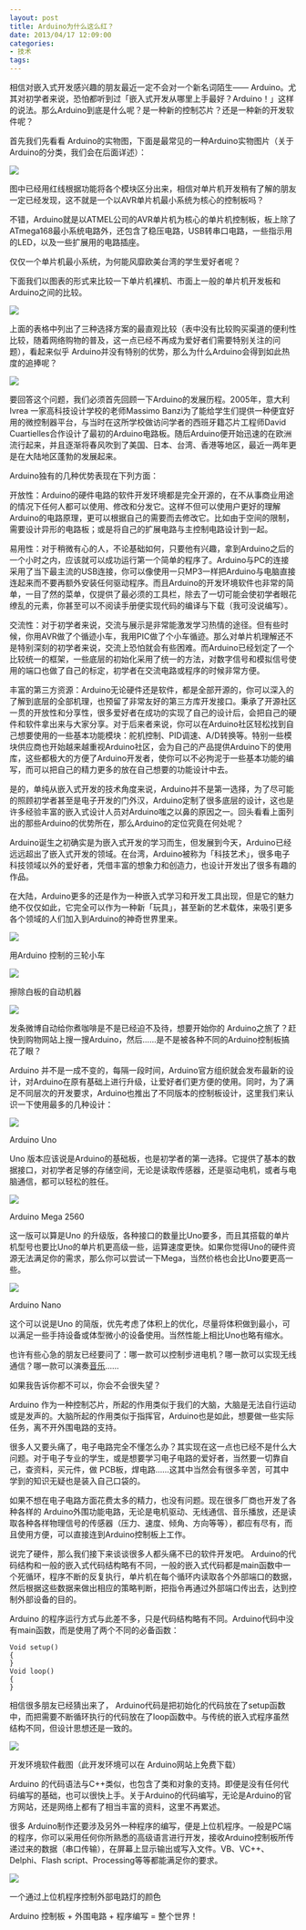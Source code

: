 ```yaml
---
layout: post
title: Arduino为什么这么红？
date: 2013/04/17 12:09:00
categories:
- 技术
tags:
---
```


相信对嵌入式开发感兴趣的朋友最近一定不会对一个新名词陌生—— Arduino。尤其对初学者来说，恐怕都听到过「嵌入式开发从哪里上手最好？Arduino！」这样的说法。那么Arduino到底是什么呢？是一种新的控制芯片？还是一种新的开发软件呢？

首先我们先看看 Arduino的实物图，下面是最常见的一种Arduino实物图片（关于Arduino的分类，我们会在后面详述）：

![](http://pics.naaln.com/blog/2019-01-14-091701.jpg-basicBlog)

图中已经用红线根据功能将各个模块区分出来，相信对单片机开发稍有了解的朋友一定已经发现，这不就是一个以AVR单片机最小系统为核心的控制板吗？

不错，Arduino就是以ATMEL公司的AVR单片机为核心的单片机控制板，板上除了ATmega168最小系统电路外，还包含了稳压电路，USB转串口电路，一些指示用的LED，以及一些扩展用的电路插座。

仅仅一个单片机最小系统，为何能风靡欧美台湾的学生爱好者呢？

下面我们以图表的形式来比较一下单片机裸机、市面上一般的单片机开发板和Arduino之间的比较。

![](http://pics.naaln.com/blog/2019-01-14-091703.jpg-basicBlog)

上面的表格中列出了三种选择方案的最直观比较（表中没有比较购买渠道的便利性比较，随着网络购物的普及，这一点已经不再成为爱好者们需要特别关注的问题），看起来似乎 Arduino并没有特别的优势，那么为什么Arduino会得到如此热度的追捧呢？

![](http://pics.naaln.com/blog/2019-01-14-091703.gif-basicBlog)

要回答这个问题，我们必须首先回顾一下Arduino的发展历程。2005年，意大利 Ivrea 一家高科技设计学校的老师Massimo Banzi为了能给学生们提供一种便宜好用的微控制器平台，与当时在这所学校做访问学者的西班牙籍芯片工程师David Cuartielles合作设计了最初的Arduino电路板。随后Arduino便开始迅速的在欧洲流行起来，并且逐渐将春风吹到了美国、日本、台湾、香港等地区，最近一两年更是在大陆地区蓬勃的发展起来。

Arduino独有的几种优势表现在下列方面：

开放性：Arduino的硬件电路的软件开发环境都是完全开源的，在不从事商业用途的情况下任何人都可以使用、修改和分发它。这样不但可以使用户更好的理解Arduino的电路原理，更可以根据自己的需要而去修改它。比如由于空间的限制，需要设计异形的电路板；或是将自己的扩展电路与主控制电路设计到一起。

易用性：对于稍微有心的人，不论基础如何，只要他有兴趣，拿到Arduino之后的一个小时之内，应该就可以成功运行第一个简单的程序了。Arduino与PC的连接采用了当下最主流的USB连接，你可以像使用一只MP3一样把Arduino与电脑直接连起来而不要再额外安装任何驱动程序。而且Arduino的开发环境软件也非常的简单，一目了然的菜单，仅提供了最必须的工具栏，除去了一切可能会使初学者眼花缭乱的元素，你甚至可以不阅读手册便实现代码的编译与下载（我可没说编写）。

交流性：对于初学者来说，交流与展示是非常能激发学习热情的途径。但有些时候，你用AVR做了个循迹小车，我用PIC做了个小车循迹。那么对单片机理解还不是特别深刻的初学者来说，交流上恐怕就会有些困难。而Arduino已经划定了一个比较统一的框架，一些底层的初始化采用了统一的方法，对数字信号和模拟信号使用的端口也做了自己的标定，初学者在交流电路或程序的时候非常方便。

丰富的第三方资源：Arduino无论硬件还是软件，都是全部开源的，你可以深入的了解到底层的全部机理，也预留了非常友好的第三方库开发接口。秉承了开源社区一贯的开放性和分享性，很多爱好者在成功的实现了自己的设计后，会把自己的硬件和软件拿出来与大家分享。对于后来者来说，你可以在Arduino社区轻松找到自己想要使用的一些基本功能模块：舵机控制、PID调速、A/D转换等。特别一些模块供应商也开始越来越重视Arduino社区，会为自己的产品提供Arduino下的使用库，这些都极大的方便了Arduino开发者，使你可以不必拘泥于一些基本功能的编写，而可以把自己的精力更多的放在自己想要的功能设计中去。

是的，单纯从嵌入式开发的技术角度来说，Arduino并不是第一选择，为了尽可能的照顾初学者甚至是电子开发的门外汉，Arduino定制了很多底层的设计，这也是许多经验丰富的嵌入式设计人员对Arduino嗤之以鼻的原因之一。回头看看上面列出的那些Arduino的优势所在，那么Arduino的定位究竟在何处呢？

Arduino诞生之初确实是为嵌入式开发的学习而生，但发展到今天，Arduino已经远远超出了嵌入式开发的领域。在台湾，Arduino被称为「科技艺术」，很多电子科技领域以外的爱好者，凭借丰富的想象力和创造力，也设计开发出了很多有趣的作品。

在大陆，Arduino更多的还是作为一种嵌入式学习和开发工具出现，但是它的魅力绝不仅仅如此，它完全可以作为一种新「玩具」，甚至新的艺术载体，来吸引更多各个领域的人们加入到Arduino的神奇世界里来。

![](http://pics.naaln.com/blog/2019-01-14-091705.jpg-basicBlog)

用Arduino 控制的三轮小车

![](http://pics.naaln.com/blog/2019-01-14-091706.jpg-basicBlog)

擦除白板的自动机器

![](http://pics.naaln.com/blog/2019-01-14-091707.jpg-basicBlog)

发条微博自动给你煮咖啡是不是已经迫不及待，想要开始你的 Arduino之旅了？赶快到购物网站上搜一搜Arduino，然后……是不是被各种不同的Arduino控制板搞花了眼？

Arduino 并不是一成不变的，每隔一段时间，Arduino官方组织就会发布最新的设计，对Arduino在原有基础上进行升级，让爱好者们更方便的使用。同时，为了满足不同层次的开发要求，Arduino也推出了不同版本的控制板设计，这里我们来认识一下使用最多的几种设计：

![](http://pics.naaln.com/blog/2019-01-14-91708.jpg-basicBlog)

Arduino Uno

Uno 版本应该说是Arduino的基础板，也是初学者的第一选择。它提供了基本的数据接口，对初学者足够的存储空间，无论是读取传感器，还是驱动电机，或者与电脑通信，都可以轻松的胜任。

![](http://pics.naaln.com/blog/2019-01-14-091708.jpg-basicBlog)

Arduino Mega 2560

这一版可以算是Uno 的升级版，各种接口的数量比Uno要多，而且其搭载的单片机型号也要比Uno的单片机更高级一些，运算速度更快。如果你觉得Uno的硬件资源无法满足你的需求，那么你可以尝试一下Mega，当然价格也会比Uno要更高一些。

![](http://pics.naaln.com/blog/2019-01-14-091709.jpg-basicBlog)

Arduino Nano

这个可以说是Uno 的简版，优先考虑了体积上的优化，尽量将体积做到最小，可以满足一些手持设备或体型微小的设备使用。当然性能上相比Uno也略有缩水。

也许有些心急的朋友已经要问了：哪一款可以控制步进电机？哪一款可以实现无线通信？哪一款可以演奏[音乐](http://bbs.2500sz.com/bbs/forum-852-1.html)……

如果我告诉你都不可以，你会不会很失望？

Arduino 作为一种控制芯片，所起的作用类似于我们的大脑，大脑是无法自行运动或是发声的。大脑所起的作用类似于指挥官，Arduino也是如此，想要做一些实际任务，离不开外围电路的支持。

很多人又要头痛了，电子电路完全不懂怎么办？其实现在这一点也已经不是什么大问题。对于电子专业的学生，或是想要学习电子电路的爱好者，当然要一切靠自己，查资料，买元件，做 PCB板，焊电路……这其中当然会有很多辛苦，可其中学到的知识无疑也是装入自己口袋的。

如果不想在电子电路方面花费太多的精力，也没有问题。现在很多厂商也开发了各种各样的 Arduino外围功能电路，无论是电机驱动、无线通信、音乐播放，还是读取各种各样物理信号的传感器（压力、速度、倾角、方向等等），都应有尽有，而且使用方便，可以直接连到Arduino控制板上工作。

说完了硬件，那么我们接下来谈谈很多人都头痛不已的软件开发吧。 Arduino的代码结构和一般的嵌入式代码结构略有不同，一般的嵌入式代码都是main函数中一个死循环，程序不断的反复执行，单片机在每个循环内读取各个外部端口的数据，然后根据这些数据来做出相应的策略判断，把指令再通过外部端口传出去，达到控制外部设备的目的。

Arduino 的程序运行方式与此差不多，只是代码结构略有不同。Arduino代码中没有main函数，而是使用了两个不同的必备函数：

```
Void setup()
{
}
Void loop()
{
}
```

相信很多朋友已经猜出来了， Arduino代码是把初始化的代码放在了setup函数中，而把需要不断循环执行的代码放在了loop函数中。与传统的嵌入式程序虽然结构不同，但设计思想还是一致的。

![](http://pics.naaln.com/blog/2019-01-14-091712.jpg-basicBlog)

开发环境软件截图（此开发环境可以在 Arduino网站上免费下载）

Arduino 的代码语法与C++类似，也包含了类和对象的支持。即便是没有任何代码编写的基础，也可以很快上手。关于Arduino的代码编写，无论是Arduino的官方网站，还是网络上都有了相当丰富的资料，这里不再累述。

很多 Arduino制作还要涉及另外一种程序的编写，便是上位机程序。一般是PC端的程序，你可以采用任何你所熟悉的高级语言进行开发，接收Arduino控制板所传递过来的数据（串口传输），在屏幕上显示输出或写入文件。VB、VC++、Delphi、Flash script、Processing等等都能满足你的要求。

![](http://pics.naaln.com/blog/2019-01-14-91713.jpg-basicBlog)

一个通过上位机程序控制外部电路灯的颜色

Arduino 控制板 + 外围电路 + 程序编写 = 整个世界！


